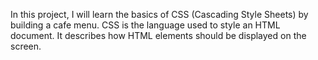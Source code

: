 In this project, I will learn the basics of CSS (Cascading Style Sheets) by building a cafe menu. CSS is the language used to style an HTML document. It describes how HTML elements should be displayed on the screen.
